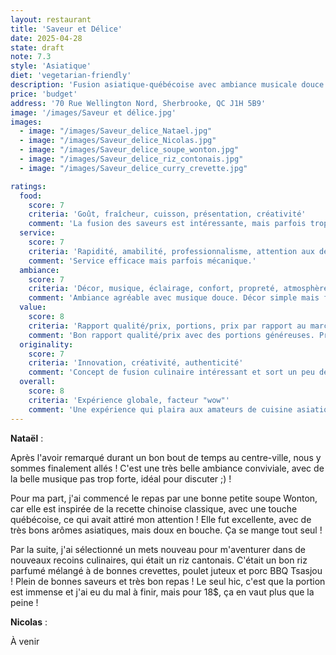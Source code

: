 ```yaml
---
layout: restaurant
title: 'Saveur et Délice'
date: 2025-04-28
state: draft
note: 7.3
style: 'Asiatique'
diet: 'vegetarian-friendly'
description: 'Fusion asiatique-québécoise avec ambiance musicale douce et prix abordables.'
price: 'budget'
address: '70 Rue Wellington Nord, Sherbrooke, QC J1H 5B9'
image: '/images/Saveur et délice.jpg'
images:
  - image: "/images/Saveur_delice_Natael.jpg"
  - image: "/images/Saveur_delice_Nicolas.jpg"
  - image: "/images/Saveur_delice_soupe_wonton.jpg"
  - image: "/images/Saveur_delice_riz_contonais.jpg"
  - image: "/images/Saveur_delice_curry_crevette.jpg"

ratings:
  food:
    score: 7
    criteria: 'Goût, fraîcheur, cuisson, présentation, créativité'
    comment: 'La fusion des saveurs est intéressante, mais parfois trop douce. Et les ingrédients semblent frais et gouteux.'
  service:
    score: 7
    criteria: 'Rapidité, amabilité, professionnalisme, attention aux détails'
    comment: 'Service efficace mais parfois mécanique.'
  ambiance:
    score: 7
    criteria: 'Décor, musique, éclairage, confort, propreté, atmosphère générale'
    comment: 'Ambiance agréable avec musique douce. Décor simple mais fonctionnel.'
  value:
    score: 8
    criteria: 'Rapport qualité/prix, portions, prix par rapport au marché'
    comment: 'Bon rapport qualité/prix avec des portions généreuses. Prix très raisonnables pour le centre-ville.'
  originality:
    score: 7
    criteria: 'Innovation, créativité, authenticité'
    comment: 'Concept de fusion culinaire intéressant et sort un peu des sentiers battus.'
  overall:
    score: 8
    criteria: 'Expérience globale, facteur "wow"'
    comment: 'Une expérience qui plaira aux amateurs de cuisine asiatique qui recherche des saveurs relevées.'
---
```




<strong>Nataël</strong> :

Après l'avoir remarqué durant un bon bout de temps au centre-ville, nous y sommes finalement allés ! C'est une très belle ambiance conviviale, avec de la belle musique pas trop forte, idéal pour discuter ;) !

Pour ma part, j'ai commencé le repas par une bonne petite soupe Wonton, car elle est inspirée de la recette chinoise classique, avec une touche québécoise, ce qui avait attiré mon attention ! Elle fut excellente, avec de très bons arômes asiatiques, mais doux en bouche. Ça se mange tout seul !

Par la suite, j'ai sélectionné un mets nouveau pour m'aventurer dans de nouveaux recoins culinaires, qui était un riz cantonais. C'était un bon riz parfumé mélangé à de bonnes crevettes, poulet juteux et porc BBQ Tsasjou ! Plein de bonnes saveurs et très bon repas ! Le seul hic, c'est que la portion est immense et j'ai eu du mal à finir, mais pour 18$, ça en vaut plus que la peine !

<strong>Nicolas</strong> :

À venir